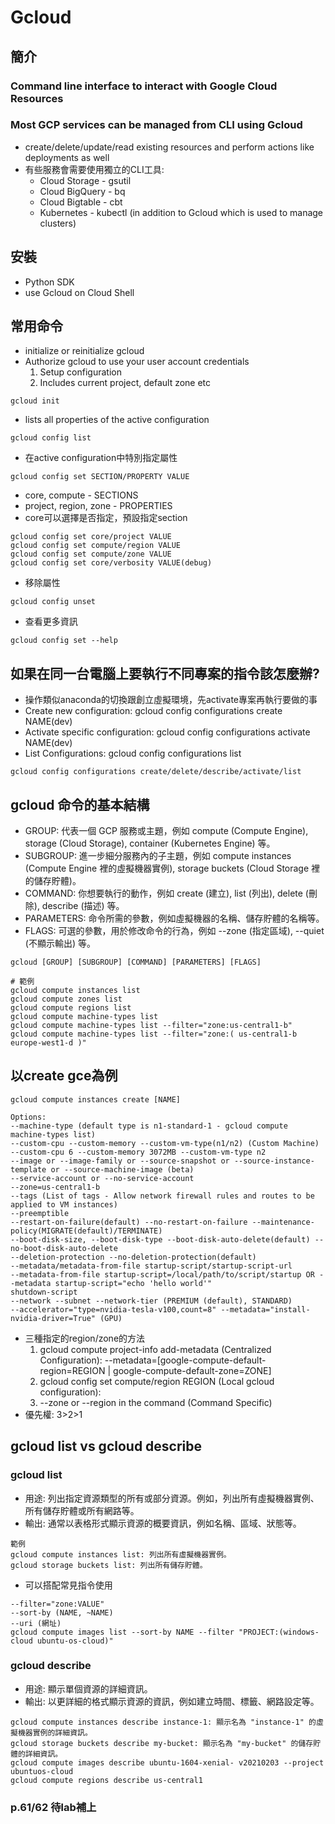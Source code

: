 # Gcloud 
## 簡介
### Command line interface to interact with Google Cloud Resources
### Most GCP services can be managed from CLI using Gcloud
* create/delete/update/read existing resources and perform actions like deployments as well
* 有些服務會需要使用獨立的CLI工具:
    * Cloud Storage - gsutil
    * Cloud BigQuery - bq
    * Cloud Bigtable - cbt
    * Kubernetes - kubectl (in addition to Gcloud which is used to manage clusters)

## 安裝
* Python SDK
* use Gcloud on Cloud Shell

## 常用命令
* initialize or reinitialize gcloud
* Authorize gcloud to use your user account credentials
    1. Setup configuration
    2. Includes current project, default zone etc
```{.line-numbers}
gcloud init 
```
* lists all properties of the active configuration
```{.line-numbers}
gcloud config list 
```

* 在active configuration中特別指定屬性
```{.line-numbers}
gcloud config set SECTION/PROPERTY VALUE 
```

* core, compute - SECTIONS
* project, region, zone - PROPERTIES
* core可以選擇是否指定，預設指定section
```{.line-numbers}
gcloud config set core/project VALUE
gcloud config set compute/region VALUE
gcloud config set compute/zone VALUE
gcloud config set core/verbosity VALUE(debug)
```

* 移除屬性
```{.line-numbers}
gcloud config unset
```

* 查看更多資訊
```{.line-numbers}
gcloud config set --help
```

## 如果在同一台電腦上要執行不同專案的指令該怎麼辦?
* 操作類似anaconda的切換跟創立虛擬環境，先activate專案再執行要做的事
* Create new configuration: gcloud config configurations create NAME(dev)
* Activate specific configuration: gcloud config configurations activate NAME(dev)
* List Configurations: gcloud config configurations list
```{.line-numbers}
gcloud config configurations create/delete/describe/activate/list
```
## gcloud 命令的基本結構
* GROUP: 代表一個 GCP 服務或主題，例如 compute (Compute Engine), storage (Cloud Storage), container (Kubernetes Engine) 等。
* SUBGROUP: 進一步細分服務內的子主題，例如 compute instances (Compute Engine 裡的虛擬機器實例), storage buckets (Cloud Storage 裡的儲存貯體)。
* COMMAND: 你想要執行的動作，例如 create (建立), list (列出), delete (刪除), describe (描述) 等。
* PARAMETERS: 命令所需的參數，例如虛擬機器的名稱、儲存貯體的名稱等。
* FLAGS: 可選的參數，用於修改命令的行為，例如 --zone (指定區域), --quiet (不顯示輸出) 等。
```{.line-numbers}
gcloud [GROUP] [SUBGROUP] [COMMAND] [PARAMETERS] [FLAGS]
```
```{.line-numbers}
# 範例
gcloud compute instances list
gcloud compute zones list
gcloud compute regions list
gcloud compute machine-types list
gcloud compute machine-types list --filter="zone:us-central1-b"
gcloud compute machine-types list --filter="zone:( us-central1-b europe-west1-d )"
```

## 以create gce為例
```{.line-numbers}
gcloud compute instances create [NAME]

Options:
--machine-type (default type is n1-standard-1 - gcloud compute machine-types list)
--custom-cpu --custom-memory --custom-vm-type(n1/n2) (Custom Machine)
--custom-cpu 6 --custom-memory 3072MB --custom-vm-type n2
--image or --image-family or --source-snapshot or --source-instance-template or --source-machine-image (beta)
--service-account or --no-service-account
--zone=us-central1-b
--tags (List of tags - Allow network firewall rules and routes to be applied to VM instances)
--preemptible
--restart-on-failure(default) --no-restart-on-failure --maintenance-policy(MIGRATE(default)/TERMINATE)
--boot-disk-size, --boot-disk-type --boot-disk-auto-delete(default) --no-boot-disk-auto-delete
--deletion-protection --no-deletion-protection(default)
--metadata/metadata-from-file startup-script/startup-script-url
--metadata-from-file startup-script=/local/path/to/script/startup OR --metadata startup-script="echo 'hello world'"
shutdown-script
--network --subnet --network-tier (PREMIUM (default), STANDARD)
--accelerator="type=nvidia-tesla-v100,count=8" --metadata="install-nvidia-driver=True" (GPU)
```
* 三種指定的region/zone的方法
    1. gcloud compute project-info add-metadata (Centralized Configuration):
    --metadata=[google-compute-default-region=REGION | google-compute-default-zone=ZONE]
    2. gcloud config set compute/region REGION (Local gcloud configuration):
    3. --zone or --region in the command (Command Specific)
* 優先權: 3>2>1

## gcloud list vs gcloud describe
### gcloud list
* 用途: 列出指定資源類型的所有或部分資源。例如，列出所有虛擬機器實例、所有儲存貯體或所有網路等。
* 輸出: 通常以表格形式顯示資源的概要資訊，例如名稱、區域、狀態等。
```{.line-numbers}
範例
gcloud compute instances list: 列出所有虛擬機器實例。
gcloud storage buckets list: 列出所有儲存貯體。
```
* 可以搭配常見指令使用
```{.line-numbers}
--filter="zone:VALUE"
--sort-by (NAME, ~NAME)
--uri (網址)
gcloud compute images list --sort-by NAME --filter "PROJECT:(windows-cloud ubuntu-os-cloud)"
```

### gcloud describe
* 用途: 顯示單個資源的詳細資訊。
* 輸出: 以更詳細的格式顯示資源的資訊，例如建立時間、標籤、網路設定等。
```{.line-numbers}
gcloud compute instances describe instance-1: 顯示名為 "instance-1" 的虛擬機器實例的詳細資訊。
gcloud storage buckets describe my-bucket: 顯示名為 "my-bucket" 的儲存貯體的詳細資訊。
gcloud compute images describe ubuntu-1604-xenial- v20210203 --project ubuntuos-cloud
gcloud compute regions describe us-central1
```

### p.61/62 待lab補上